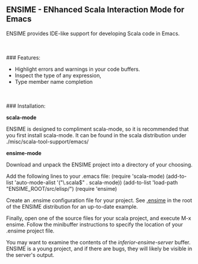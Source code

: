 ## ENSIME - ENhanced Scala Interaction Mode for Emacs

ENSIME provides IDE-like support for developing Scala code in Emacs.


<br/>
<br/>
### Features: 

- Highlight errors and warnings in your code buffers.
- Inspect the type of any expression, 
- Type member name completion


<br/>
<br/>
### Installation:

__scala-mode__

ENSIME is designed to compliment scala-mode, so it is recommended that you 
first install scala-mode. It can be found in the scala distribution under 
./misc/scala-tool-support/emacs/

__ensime-mode__

Download and unpack the ENSIME project into a directory of your choosing. 

Add the following lines to your .emacs file:
    (require 'scala-mode)
    (add-to-list 'auto-mode-alist '("\\.scala$" . scala-mode))
    (add-to-list 'load-path "ENSIME_ROOT/src/elisp/")
    (require 'ensime)

Create an .ensime configuration file for your project. See [.ensime](http://github.com/aemoncannon/ensime/blob/master/.ensime) in the root 
of the ENSIME distribution for an up-to-date example.

Finally, open one of the source files for your scala project, and execute M-x ensime.
Follow the minibuffer instructions to specify the location of your .ensime project 
file.

You may want to examine the contents of the *inferior-ensime-server* buffer. ENSIME is
a young project, and if there are bugs, they will likely be visible in the
server's output.


  






